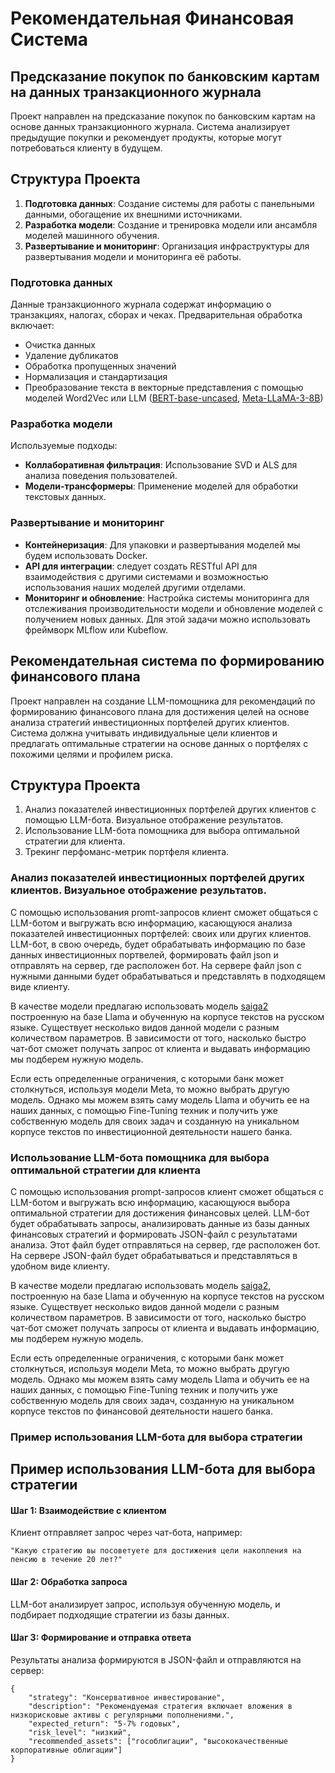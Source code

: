 # Рекомендательная Финансовая Система

## Предсказание покупок по банковским картам на данных транзакционного журнала
Проект направлен на предсказание покупок по банковским картам на основе данных транзакционного журнала. Система анализирует предыдущие покупки и рекомендует продукты, которые могут потребоваться клиенту в будущем.

## Структура Проекта
1. **Подготовка данных**: Создание системы для работы с панельными данными, обогащение их внешними источниками.
2. **Разработка модели**: Создание и тренировка модели или ансамбля моделей машинного обучения.
3. **Развертывание и мониторинг**: Организация инфраструктуры для развертывания модели и мониторинга её работы.

### Подготовка данных
Данные транзакционного журнала содержат информацию о транзакциях, налогах, сборах и чеках. Предварительная обработка включает:
- Очистка данных
- Удаление дубликатов
- Обработка пропущенных значений
- Нормализация и стандартизация
- Преобразование текста в векторные представления с помощью моделей Word2Vec или LLM ([BERT-base-uncased](https://huggingface.co/google/bert_uncased_L-12_H-768_A-12), [Meta-LLaMA-3-8B](https://huggingface.co/meta/llama-3b8))

### Разработка модели
Используемые подходы:
- **Коллаборативная фильтрация**: Использование SVD и ALS для анализа поведения пользователей.
- **Модели-трансформеры**: Применение моделей для обработки текстовых данных.

### Развертывание и мониторинг
- **Контейнеризация**: Для упаковки и развертывания моделей мы будем использовать Docker.
- **API для интеграции**: следует создать RESTful API для взаимодействия с другими системами и возможностью использования наших моделей другими отделами.
- **Мониторинг и обновление**: Настройка системы мониторинга для отслеживания производительности модели и обновление моделей с получением новых данных. Для этой задачи можно использовать фреймворк MLflow или Kubeflow.

## Рекомендательная система по формированию финансового плана
Проект направлен на создание LLM-помощника для рекомендаций по формированию финансового плана для достижения целей на основе анализа стратегий инвестиционных портфелей других клиентов. Система должна учитывать индивидуальные цели клиентов и предлагать оптимальные стратегии на основе данных о портфелях с похожими целями и профилем риска.

## Структура Проекта
1. Анализ показателей инвестиционных портфелей других клиентов с помощью LLM-бота. Визуальное отображение результатов.
2. Использование LLM-бота помощника для выбора оптимальной стратегии для клиента.
3. Трекинг перфоманс-метрик портфеля клиента. 

### Анализ показателей инвестиционных портфелей других клиентов. Визуальное отображение результатов.
С помощью использования promt-запросов клиент сможет общаться с LLM-ботом и выгружать всю информацию, касающуюся анализа показателей инвестиционных портфелей: своих или других клиентов. LLM-бот, в свою очередь, будет обрабатывать информацию по базе данных инвестиционных портвелей, формировать файл json и отправлять на сервер, где расположен бот. На сервере файл json с нужными данными будет обрабатываться и представлять в подходящем виде клиенту. 

В качестве модели предлагаю использовать модель [saiga2](IlyaGusev/saiga2_70b_lora) построенную на базе Llama и обученную на корпусе текстов на русском языке. Существует несколько видов данной модели с разным количеством параметров. В зависимости от того, насколько быстро чат-бот сможет получать запрос от клиента и выдавать информацию мы подберем нужную модель.

Если есть определенные ограничения, с которыми банк может столкнуться, используя модели Meta, то можно выбрать другую модель. Однако мы можем взять саму модель Llama и обучить ее на наших данных, с помощью Fine-Tuning техник и получить уже собственную модель для своих задач и созданную на уникальном корпусе текстов по инвестиционной деятельности нашего банка.

### Использование LLM-бота помощника для выбора оптимальной стратегии для клиента

С помощью использования prompt-запросов клиент сможет общаться с LLM-ботом и выгружать всю информацию, касающуюся выбора оптимальной стратегии для достижения финансовых целей. LLM-бот будет обрабатывать запросы, анализировать данные из базы данных финансовых стратегий и формировать JSON-файл с результатами анализа. Этот файл будет отправляться на сервер, где расположен бот. На сервере JSON-файл будет обрабатываться и представляться в удобном виде клиенту.

В качестве модели предлагаю использовать модель [saiga2](https://huggingface.co/IlyaGusev/saiga2_70b_lora), построенную на базе Llama и обученную на корпусе текстов на русском языке. Существует несколько видов данной модели с разным количеством параметров. В зависимости от того, насколько быстро чат-бот сможет получать запросы от клиента и выдавать информацию, мы подберем нужную модель.

Если есть определенные ограничения, с которыми банк может столкнуться, используя модели Meta, то можно выбрать другую модель. Однако мы можем взять саму модель Llama и обучить ее на наших данных, с помощью Fine-Tuning техник и получить уже собственную модель для своих задач, созданную на уникальном корпусе текстов по финансовой деятельности нашего банка.

### Пример использования LLM-бота для выбора стратегии

## Пример использования LLM-бота для выбора стратегии

#### Шаг 1: Взаимодействие с клиентом
Клиент отправляет запрос через чат-бота, например:
```arduino
"Какую стратегию вы посоветуете для достижения цели накопления на пенсию в течение 20 лет?"
```
#### Шаг 2: Обработка запроса
LLM-бот анализирует запрос, используя обученную модель, и подбирает подходящие стратегии из базы данных.

#### Шаг 3: Формирование и отправка ответа
Результаты анализа формируются в JSON-файл и отправляются на сервер:
```arduino
{
    "strategy": "Консервативное инвестирование",
    "description": "Рекомендуемая стратегия включает вложения в низкорисковые активы с регулярными пополнениями.",
    "expected_return": "5-7% годовых",
    "risk_level": "низкий",
    "recommended_assets": ["гособлигации", "высококачественные корпоративные облигации"]
}
```
